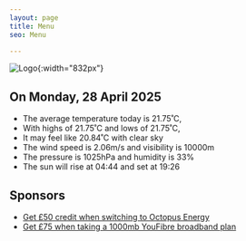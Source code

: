 ```yaml
---
layout: page
title: Menu
seo: Menu

---
```


![Logo](/images/logo.jpg){:width="832px"}

<!-- weather_marker starts -->
## On Monday, 28 April 2025

- The average temperature today is 21.75˚C,
- With highs of 21.75˚C and lows of 21.75˚C,
- It may feel like 20.84˚C with clear sky
- The wind speed is 2.06m/s and visibility is 10000m
- The pressure is 1025hPa and humidity is 33%
- The sun will rise at 04:44 and set at 19:26

<!-- weather_marker ends -->

## Sponsors

- [Get £50 credit when switching to Octopus Energy](https://bit.ly/3oD1nnS)
- [Get £75 when taking a 1000mb YouFibre broadband plan](https://aklam.io/91zWhU?)
